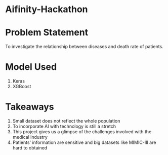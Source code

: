 # Aifinity-Hackathon

# Problem Statement
To investigate the relationship between diseases and death rate of patients.

# Model Used
1) Keras
2) XGBoost

# Takeaways
1) Small dataset does not reflect the whole population
2) To incorporate AI with technology is still a stretch
3) This project gives us a glimpse of the challenges involved with the medical industry
4) Patients' information are sensitive and big datasets like MIMIC-III are hard to obtained
